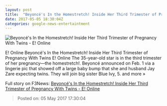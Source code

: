 ```yaml
---
layout: post
title:  "Beyoncé's In the Homestretch! Inside Her Third Trimester of Pregnancy With Twins - E! Online"
date: 2017-05-05 18:30:04Z
categories: google-news-entertaintment
---
```


![Beyoncé's In the Homestretch! Inside Her Third Trimester of Pregnancy With Twins - E! Online](http://akns-images.eonline.com/eol_images/Entire_Site/2017330/rs_600x600-170430100420-600-beyonce-042917.jpg?downsize=450:*&crop=450:350;left,top)

E! Online Beyoncé's In the Homestretch! Inside Her Third Trimester of Pregnancy With Twins E! Online The 35-year-old star is in the third trimester of her pregnancy—the homestretch!. Beyoncé announced on Feb. 1 via a lingerie pic that showed off a large baby bump that she and husband Jay Zare expecting twins. They will join big sister Blue Ivy, 5. and more »


Full story on F3News: [Beyoncé's In the Homestretch! Inside Her Third Trimester of Pregnancy With Twins - E! Online](http://www.f3nws.com/n/jfDxdE)

> Posted on: 05 May 2017 17:30:04
